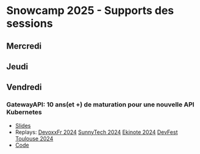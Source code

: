 # Snowcamp 2025 - Supports des sessions

## Mercredi

## Jeudi

## Vendredi

### GatewayAPI: 10 ans(et +) de maturation pour une nouvelle API Kubernetes 

* [Slides](https://link.davinkevin.fr/GwAPI-snowcamp25-slides)
* Replays: [DevoxxFr 2024](https://link.davinkevin.fr/GwAPI-devoxxfr24-video) [SunnyTech 2024](https://link.davinkevin.fr/GwAPI-sunnytech24-video) [Ekinote 2024](https://link.davinkevin.fr/GwAPI-ekinote2024-video) [DevFest Toulouse 2024](https://link.davinkevin.fr/GwAPI-DevFestTLS24-video)
* [Code](https://link.davinkevin.fr/GwAPI-snowcamp25-code)